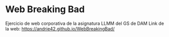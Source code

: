 # Web Breaking Bad
Ejercicio de web corporativa de la asignatura LLMM del GS de DAM
Link de la web: https://andrie42.github.io/WebBreakingBad/
